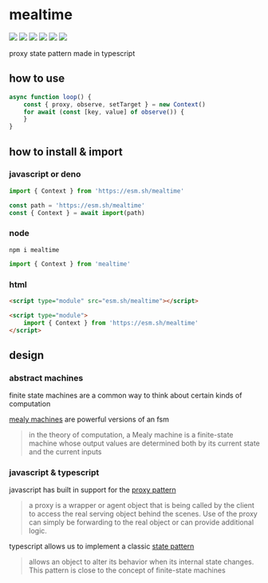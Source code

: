 # mealtime
[![](https://badgen.net/badge/license/Fair)](#) [![](https://badgen.net/npm/types/tslib?icon=typescript&label=)](#) [![](https://badgen.net/github/tag/domrally/mealtime?icon=git&label)](#) [![](https://badgen.net/codeclimate/loc/domrally/mealtime?label=lines&color=green)](#) [![](https://badgen.net/packagephobia/install/mealtime?icon=npm&label&color=green)](#) [![](https://github.com/domrally/mealtime/actions/workflows/build.yml/badge.svg)](https://github.com/domrally/mealtime/actions/workflows/build.yml) 

proxy state pattern made in typescript

## how to use
```typescript
async function loop() {
    const { proxy, observe, setTarget } = new Context()
    for await (const [key, value] of observe()) {
    }
}
```
## how to install & import
### javascript or deno
```js
import { Context } from 'https://esm.sh/mealtime'
```
```js
const path = 'https://esm.sh/mealtime'
const { Context } = await import(path)
```
### node
```
npm i mealtime
```
```js
import { Context } from 'mealtime'
```
### html
```html
<script type="module" src="esm.sh/mealtime"></script>
```
```html
<script type="module">
    import { Context } from 'https://esm.sh/mealtime'	
</script>
```

## design

### abstract machines
finite state machines are a common way to think about certain kinds of computation

[mealy machines](https://en.wikipedia.org/wiki/Mealy_machine) are powerful versions of an fsm
> in the theory of computation, a Mealy machine is a finite-state machine whose output values are determined both by its current state and the current inputs

### javascript & typescript
javascript has built in support for the [proxy pattern](https://en.wikipedia.org/wiki/Proxy_pattern) 
> a proxy is a wrapper or agent object that is being called by the client to access the real serving object behind the scenes. Use of the proxy can simply be forwarding to the real object or can provide additional logic.

typescript allows us to implement a classic [state pattern](https://en.wikipedia.org/wiki/state_pattern)
> allows an object to alter its behavior when its internal state changes. This pattern is close to the concept of finite-state machines
